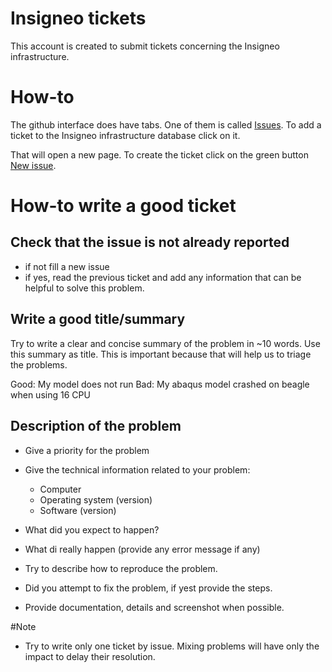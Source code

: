 # Insigneo tickets

This account is created to submit tickets concerning the Insigneo infrastructure.

# How-to

The github interface does have tabs. One of them is called [Issues](https://github.com/INSIGNEO/tickets/issues). To add a ticket to the Insigneo infrastructure database click on it.

That will open a new page. To create the ticket click on the green button [New issue](https://github.com/INSIGNEO/tickets/issues/new).

# How-to write a good ticket

## Check that the issue is not already reported 

* if not fill a new issue
* if yes, read the previous ticket and add any information that can be helpful to solve this problem.

## Write a good title/summary

Try to write a clear and concise summary of the problem in ~10 words. Use this summary as title. This is important because that will help us to triage the problems.

Good: My model does not run
Bad: My abaqus model crashed on beagle when using 16 CPU

## Description of the problem

* Give a priority for the problem

* Give the technical information related to your problem: 

  * Computer
  * Operating system (version)
  * Software (version)

* What did you expect to happen?
* What di really happen (provide any error message if any)
* Try to describe how to reproduce the problem.
* Did you attempt to fix the problem, if yest provide the steps.
* Provide documentation, details and screenshot when possible.

#Note

* Try to write only one ticket by issue. Mixing problems will have only the impact to delay their resolution. 
